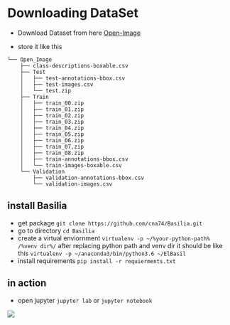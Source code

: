# Downloading DataSet

- Download Dataset from here
[Open-Image](https://www.figure-eight.com/dataset/open-images-annotated-with-bounding-boxes/ "Open-Image")

-  store it like this
```
└── Open_Image
    ├── class-descriptions-boxable.csv
    ├── Test
    │   ├── test-annotations-bbox.csv
    │   ├── test-images.csv
    │   └── test.zip
    ├── Train
    │   ├── train_00.zip
    │   ├── train_01.zip
    │   ├── train_02.zip
    │   ├── train_03.zip
    │   ├── train_04.zip
    │   ├── train_05.zip
    │   ├── train_06.zip
    │   ├── train_07.zip
    │   ├── train_08.zip
    │   ├── train-annotations-bbox.csv
    │   └── train-images-boxable.csv
    └── Validation
        ├── validation-annotations-bbox.csv
        └── validation-images.csv
```

## install Basilia
- get package `git clone https://github.com/cna74/Basilia.git`
- go to  directory `cd Basilia`
- create a virtual enviornment `virtualenv -p ~/%your-python-path% /%venv dir%/` after replacing python path and venv dir it should be like this `virtualenv -p ~/anaconda3/bin/python3.6 ~/ElBasil`
- install requirements `pip install -r requierments.txt`

## in action
- open jupyter `jupyter lab` or `jupyter notebook`

![](https://github.com/cna74/Basilia/blob/master/Demo.png)

